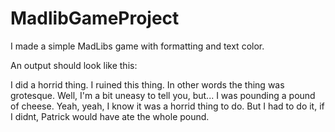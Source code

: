 # MadlibGameProject
I made a simple MadLibs game with formatting and text color.

An output should look like this:

I did a horrid thing.
I ruined this thing.
In other words the thing was grotesque.
Well, I'm a bit uneasy to tell you, but...
I was pounding a pound of cheese.
Yeah, yeah, I know it was a horrid thing to do.
But I had to do it, if I didnt, Patrick would have ate the whole pound.

